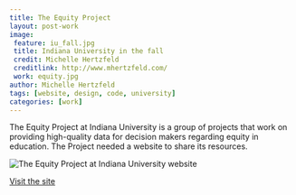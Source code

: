 ```yaml
---
title: The Equity Project
layout: post-work
image:
 feature: iu_fall.jpg
 title: Indiana University in the fall
 credit: Michelle Hertzfeld
 creditlink: http://www.mhertzfeld.com/
 work: equity.jpg
author: Michelle Hertzfeld
tags: [website, design, code, university]
categories: [work]
---
```

The Equity Project at Indiana University is a group of projects that work on providing high-quality data for decision makers regarding equity in education. The Project needed a website to share its resources.<!--more-->

![The Equity Project at Indiana University website](https://meiqimichelle.github.io/mhertzfeld/assets/img/equity_site.jpg)

[Visit the site](http://www.indiana.edu/~equity/)
